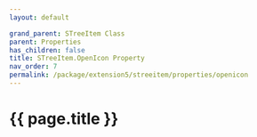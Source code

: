 ```yaml
---
layout: default

grand_parent: STreeItem Class
parent: Properties
has_children: false
title: STreeItem.OpenIcon Property
nav_order: 7
permalink: /package/extension5/streeitem/properties/openicon
---
```

# {{ page.title }}
